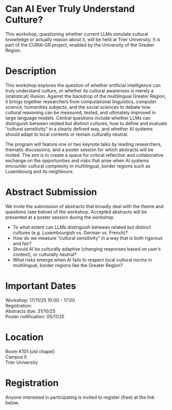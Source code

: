 # Can AI Ever Truly Understand Culture?
This workshop, questioning whether current LLMs simulate cultural knowledge or actually reason about it, will be held at Trier University. It is part of the CURIA-GR project, enabled by the University of the Greater Region.

# Description
This workshop explores the question of whether artificial intelligence can truly understand culture, or whether its cultural awareness is merely a (statistical) illusion. Against the backdrop of the multilingual Greater Region, it brings together researchers from computational linguistics, computer science, humanities subjects, and the social sciences to debate how cultural reasoning can be measured, tested, and ultimately improved in large language models. Central questions include whether LLMs can distinguish between related but distinct cultures, how to define and evaluate “cultural sensitivity” in a clearly defined way, and whether AI systems should adapt to local contexts or remain culturally neutral.

The program will feature one or two keynote talks by leading researchers, thematic discussions, and a poster session for which abstracts will be invited. The aim is to create a space for critical reflection and collaborative exchange on the opportunities and risks that arise when AI systems encounter cultural complexity in multilingual, border regions such as Luxembourg and its neighbours.


# Abstract Submission
We invite the submission of abstracts that broadly deal with the theme and questions (see below) of the workshop. Accepted abstracts will be presented at a poster session during the workshop. <br>

- To what extent can LLMs distinguish between related but distinct cultures (e.g. Luxembourgish vs. German vs. French)?
- How do we measure “cultural sensitivity” in a way that is both rigorous and fair?
- Should AI be culturally adaptive (changing responses based on user’s context), or culturally neutral?
- What risks emerge when AI fails to respect local cultural norms in multilingual, border regions like the Greater Region?


# Important Dates
Workshop: 17/11/25 10:00 - 17:00 <br>
Registration: <br>
Abstracts due: 31/10/25 <br>
Poster notification: 05/11/25 <br>

# Location

Room K101 (old chapel) <br>
Campus II <br>
Trier University


# Registration
Anyone interested in participating is invited to register (free) at the link below.
